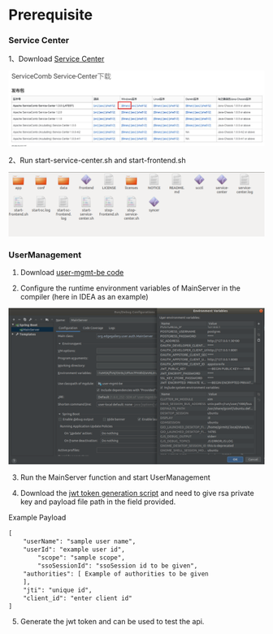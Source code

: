 Prerequisite
============

### Service Center

1、Download [Service Center](http://servicecomb.apache.org/cn/release/service-center-downloads/)

![](/uploads/images/2021/cor2020/153700_b069cf5f_7625245.jpeg "service center1.jpg")

2、Run start-service-center.sh  and start-frontend.sh

![](/uploads/images/2021/cor2020/service-comb.png "service-comb.png")

### UserManagement

1. Download [user-mgmt-be code](https://gitee.com/edgegallery/user-mgmt/)

2. Configure the runtime environment variables of MainServer in the compiler (here in IDEA as an example)

![](/uploads/images/2021/cor2020/mecm-usr-env.png "mecm-usr-env.png")

3. Run the MainServer function and start UserManagement

4. Download the [jwt token generation script](https://gitee.com/edgegallery/docs/blob/master/Projects/MECM/MECM_Jwt_Token_Generation.sh) and need to give rsa private key and payload file path in the
   field provided.
   
Example Payload
```
[
  	"userName": "sample user name",
  	"userId": "example user id",
        "scope": "sample scope",
        "ssoSessionId": "ssoSession id to be given",
  	"authorities": [ Example of authorities to be given
  	],
  	"jti": "unique id",
  	"client_id": "enter client id"
]
```

5. Generate the jwt token and can be used to test the api.
